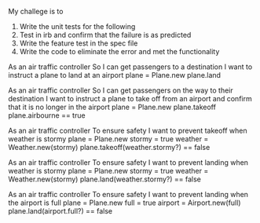 My challege is to 

1. Write the unit tests for the following
2. Test in irb and confirm that the failure is as predicted
3. Write the feature test in the spec file 
4. Write the code to eliminate the error and met the functionality

As an air traffic controller 
So I can get passengers to a destination 
I want to instruct a plane to land at an airport
plane = Plane.new
plane.land

As an air traffic controller 
So I can get passengers on the way to their destination 
I want to instruct a plane to take off from an airport and confirm that it is no longer in the airport
plane = Plane.new
plane.takeoff
plane.airbourne == true

As an air traffic controller 
To ensure safety 
I want to prevent takeoff when weather is stormy 
plane = Plane.new
stormy = true
weather = Weather.new(stormy)
plane.takeoff(weather.stormy?) == false

As an air traffic controller 
To ensure safety 
I want to prevent landing when weather is stormy 
plane = Plane.new
stormy = true
weather = Weather.new(stormy)
plane.land(weather.stormy?) == false

As an air traffic controller 
To ensure safety 
I want to prevent landing when the airport is full 
plane = Plane.new
full = true
airport = Airport.new(full)
plane.land(airport.full?) == false


